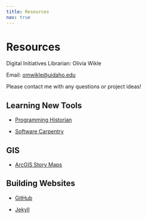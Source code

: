 ```yaml
---
title: Resources
nav: true
---
```


# Resources

Digital Initiatives Librarian: Olivia Wikle

Email: omwikle@uidaho.edu

Please contact me with any questions or project ideas!

## Learning New Tools

- [Programming Historian](http://programminghistorian.org/)

- [Software Carpentry](https://software-carpentry.org/)

## GIS

- [ArcGIS Story Maps](https://storymaps.arcgis.com/en/)

## Building Websites

- [GitHub](https://github.com)

- [Jekyll](https://jekyllrb.com/) 